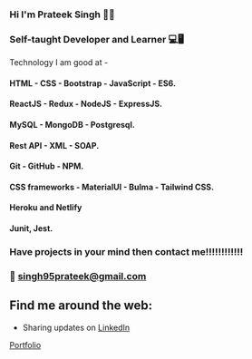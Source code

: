 ### Hi I'm Prateek Singh 👋😃



### Self-taught Developer and Learner  💻🖥
 Technology I am good at -
####  HTML - CSS - Bootstrap - JavaScript - ES6.
####  ReactJS - Redux - NodeJS - ExpressJS.
####  MySQL - MongoDB - Postgresql.
####  Rest API - XML - SOAP.
####  Git - GitHub - NPM.
####  CSS frameworks - MaterialUI - Bulma - Tailwind CSS.
####  Heroku and Netlify
####  Junit, Jest.

### Have projects in your mind then contact me!!!!!!!!!!!!
### 📧 singh95prateek@gmail.com


## Find me around the web:

- Sharing updates on <a href="https://www.linkedin.com/in/prateek-singh-6ab984145/">LinkedIn</a>

<a href="https://prateekdineshsingh.netlify.app/">Portfolio</a>
